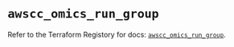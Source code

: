 # `awscc_omics_run_group`

Refer to the Terraform Registory for docs: [`awscc_omics_run_group`](https://registry.terraform.io/providers/hashicorp/awscc/0.70.0/docs/resources/omics_run_group).
